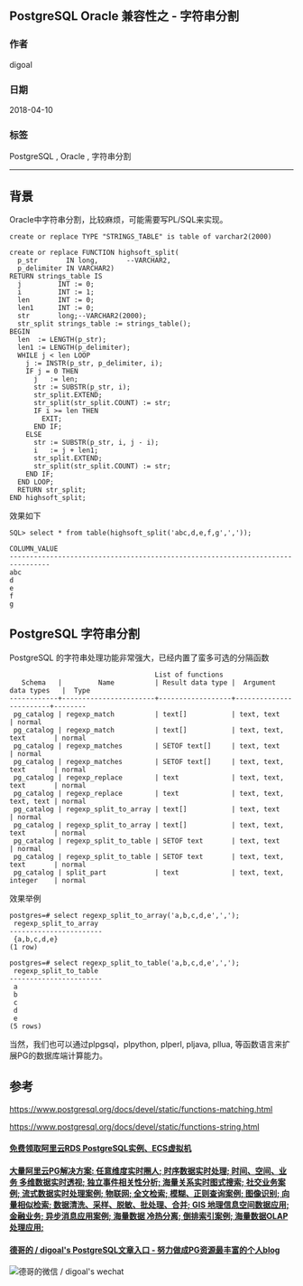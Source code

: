 ## PostgreSQL Oracle 兼容性之 - 字符串分割  
                                                             
### 作者                                                             
digoal                                                             
                                                             
### 日期                                                             
2018-04-10                                                           
                                                             
### 标签                                                             
PostgreSQL , Oracle , 字符串分割   
                                                             
----                                                             
                                                             
## 背景      
Oracle中字符串分割，比较麻烦，可能需要写PL/SQL来实现。  
  
```  
create or replace TYPE "STRINGS_TABLE" is table of varchar2(2000)  
  
create or replace FUNCTION highsoft_split(  
  p_str       IN long,       --VARCHAR2,  
  p_delimiter IN VARCHAR2)  
RETURN strings_table IS  
  j         INT := 0;  
  i         INT := 1;  
  len       INT := 0;  
  len1      INT := 0;  
  str       long;--VARCHAR2(2000);  
  str_split strings_table := strings_table();  
BEGIN  
  len  := LENGTH(p_str);  
  len1 := LENGTH(p_delimiter);  
  WHILE j < len LOOP  
    j := INSTR(p_str, p_delimiter, i);  
    IF j = 0 THEN  
      j   := len;  
      str := SUBSTR(p_str, i);  
      str_split.EXTEND;  
      str_split(str_split.COUNT) := str;  
      IF i >= len THEN  
        EXIT;  
      END IF;  
    ELSE  
      str := SUBSTR(p_str, i, j - i);  
      i   := j + len1;  
      str_split.EXTEND;  
      str_split(str_split.COUNT) := str;  
    END IF;  
  END LOOP;  
  RETURN str_split;  
END highsoft_split;  
```  
  
效果如下  
  
```  
SQL> select * from table(highsoft_split('abc,d,e,f,g',','));  
  
COLUMN_VALUE  
--------------------------------------------------------------------------------  
abc  
d  
e  
f  
g  
```  
  
## PostgreSQL 字符串分割  
PostgreSQL 的字符串处理功能非常强大，已经内置了蛮多可选的分隔函数  
  
```  
                                    List of functions  
   Schema   |         Name          | Result data type |  Argument data types   |  Type    
------------+-----------------------+------------------+------------------------+--------  
 pg_catalog | regexp_match          | text[]           | text, text             | normal  
 pg_catalog | regexp_match          | text[]           | text, text, text       | normal  
 pg_catalog | regexp_matches        | SETOF text[]     | text, text             | normal  
 pg_catalog | regexp_matches        | SETOF text[]     | text, text, text       | normal  
 pg_catalog | regexp_replace        | text             | text, text, text       | normal  
 pg_catalog | regexp_replace        | text             | text, text, text, text | normal  
 pg_catalog | regexp_split_to_array | text[]           | text, text             | normal  
 pg_catalog | regexp_split_to_array | text[]           | text, text, text       | normal  
 pg_catalog | regexp_split_to_table | SETOF text       | text, text             | normal  
 pg_catalog | regexp_split_to_table | SETOF text       | text, text, text       | normal  
 pg_catalog | split_part            | text             | text, text, integer    | normal  
```  
  
效果举例  
  
```  
postgres=# select regexp_split_to_array('a,b,c,d,e',',');  
 regexp_split_to_array   
-----------------------  
 {a,b,c,d,e}  
(1 row)  
  
postgres=# select regexp_split_to_table('a,b,c,d,e',',');  
 regexp_split_to_table   
-----------------------  
 a  
 b  
 c  
 d  
 e  
(5 rows)  
```  
  
当然，我们也可以通过plpgsql，plpython, plperl, pljava, pllua, 等函数语言来扩展PG的数据库端计算能力。  
  
  
## 参考  
  
https://www.postgresql.org/docs/devel/static/functions-matching.html  
  
https://www.postgresql.org/docs/devel/static/functions-string.html  
  
  
  
  
  
  
  
  
  
  
  
  
  
  
  
  
  
  
  
  
  
  
  
  
  
  
  
  
  
  
  
  
  
  
  
  
  
#### [免费领取阿里云RDS PostgreSQL实例、ECS虚拟机](https://www.aliyun.com/database/postgresqlactivity "57258f76c37864c6e6d23383d05714ea")
  
  
#### [大量阿里云PG解决方案: 任意维度实时圈人; 时序数据实时处理; 时间、空间、业务 多维数据实时透视; 独立事件相关性分析; 海量关系实时图式搜索; 社交业务案例; 流式数据实时处理案例; 物联网; 全文检索; 模糊、正则查询案例; 图像识别; 向量相似检索; 数据清洗、采样、脱敏、批处理、合并; GIS 地理信息空间数据应用; 金融业务; 异步消息应用案例; 海量数据 冷热分离; 倒排索引案例; 海量数据OLAP处理应用;](https://yq.aliyun.com/topic/118 "40cff096e9ed7122c512b35d8561d9c8")
  
  
#### [德哥的 / digoal's PostgreSQL文章入口 - 努力做成PG资源最丰富的个人blog](https://github.com/digoal/blog/blob/master/README.md "22709685feb7cab07d30f30387f0a9ae")
  
  
![德哥的微信 / digoal's wechat](../pic/digoal_weixin.jpg "f7ad92eeba24523fd47a6e1a0e691b59")
  
